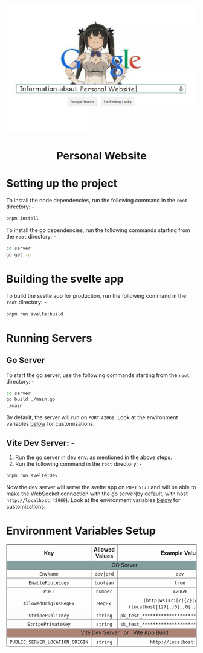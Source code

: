 <p align="center">
  <img src="PW-Info-Img.jpg" alt="Information about my personal website">
</p>

<h1 align="center">Personal Website</h1>

# Setting up the project

To install the node dependencies, run the following command in the `root` directory: -

```bash
pnpm install
```

To install the go dependencies, run the following commands starting from the `root` directory: -

```bash
cd server
go get -u
```

# Building the svelte app

To build the svelte app for production, run the following command in the `root` directory: -

```bash
pnpm run svelte:build
```

# Running Servers

## Go Server

To start the go server, use the following commands starting from the `root` directory: -

```bash
cd server
go build ./main.go
./main
```

By default, the server will run on `PORT` `42069`. Look at the environment
variables [below](#environment-variables-setup) for customizations.

## Vite Dev Server: -

1. Run the go server in dev env. as mentioned in the above steps.
2. Run the following command in the `root` directory: -

```bash
pnpm run svelte:dev
```

Now the dev server will serve the svelte app on `PORT` `5173` and will be able to make the WebSocket
connection with the go server(by default, with host `http://localhost:42069`). Look at the environment
variables [below](#environment-variables-setup) for customizations.

<style>
    table, tr, th, td {
        border: 1px solid gray;
        border-collapse: collapse;
        text-align: center;
    }
</style>

# Environment Variables Setup

<table>
    <thead>
        <tr>
            <th>Key</th>
            <th>Allowed Values</th>
            <th>Example Value</th>
        </tr>
    </thead>
    <tbody>
        <tr>
            <td colspan="3" style="text-align: center; background-color: rgba(91,129,129,0.75)">GO Server</td>
        </tr>
        <tr>
            <td><code>EnvName</code></td>
            <td><code>dev|prd</code></td>
            <td><code>dev</code></td>
        </tr>
        <tr>
            <td><code>EnableRouteLogs</code></td>
            <td><code>boolean</code></td>
            <td><code>true</code></td>
        </tr>
        <tr>
            <td><code>PORT</code></td>
            <td><code>number</code></td>
            <td><code>42069</code></td>
        </tr>
        <tr>
            <td><code>AllowedOriginsRegEx</code></td>
            <td><code>RegEx</code></td>
            <td><code>(http|ws)s?:[/]{2}(www[.])?(localhost|127[.]0[.]0[.]1):[0-9]{4,5}</code></td>
        </tr>
        <tr>
            <td><code>StripePublicKey</code></td>
            <td><code>string</code></td>
            <td><code>pk_test_************************************</code></td>
        </tr>
        <tr>
            <td><code>StripePrivateKey</code></td>
            <td><code>string</code></td>
            <td><code>sk_test_************************************</code></td>
        </tr>
        <tr>
            <td colspan="3" style="text-align: center; background-color: rgba(145,93,74,0.75)">Vite Dev Server &nbsp; or &nbsp; Vite App Build</td>
        </tr>
        <tr>
            <td><code>PUBLIC_SERVER_LOCATION_ORIGIN</code></td>
            <td><code>string</code></td>
            <td><code>http://localhost:42069</code></td>
        </tr>
    </tbody>
</table>
